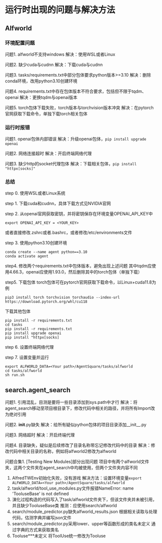 # 运行时出现的问题与解决方法

## Alfworld

### 环境配置问题

问题1. alfworld不支持windows
解决：使用WSL或者Linux

问题2. 缺少cuda与cudnn
解决：下载cuda与cudnn

问题3. tasks/requirements.txt中部分包体要求python版本>=3.10
解决：删除conda环境，改用python3.10创建环境

问题4. requirements.txt中存在包体版本不符合要求，包括但不限于tqdm、openai
解决：更换tqdm与openai版本

问题5. torch包体下载失败，torch版本与torchvision版本冲突
解决：在pytorch官网获取下载命令，单独下载torch相关包体

### 运行时报错

问题1. openai包体内部错误
解决：升级openai包体，`pip install upgrade openai`

问题2. 网络连接超时
解决：开启终端网络代理

问题3. 缺少http的socket代理包体
解决：下载相关包体，`pip install "httpx[socks]"`

### 总结

step 0. 使用WSL或者Linux系统

step 1. 下载cuda和cudnn，具体下载方式见NVIDIA官网

step 2. 从openai官网获取密钥，并将密钥保存在环境变量OPENAI_API_KEY中

```shell
export OPENAI_API_KEY = <YOUR_KEY>
```

或者直接修改.zshrc或者.bashrc，或者修改/etc/environments文件

step 3. 使用python3.10创建环境

```shell
conda create --name agent python==3.10
conda activate agent
```

step4. 修改两个requirements.txt中包体版本，避免出现上述问题
其中tqdm应使用4.66.3，openai应使用1.93.0，然后删除其中的torch包体（单独下载）

step5. 下载包体
torch包体可在pytorch官网获取下载命令，以Linux+cuda11.8为例

```shell
pip3 install torch torchvision torchaudio --index-url https://download.pytorch.org/whl/cu118
```

下载其他包体

```shell
pip install -r requirements.txt
cd tasks
pip install -r requirements.txt
pip install upgrade openai
pip install "httpx[socks]
```

step 6. 设置终端网络代理

step 7. 设置变量并运行

```shell
export ALFWORLD_DATA=<Your path>/AgentSquare/tasks/alfworld
cd tasks/alfworld
sh run.sh
```

## search.agent_search

问题1. 引用混乱，目测是要将一些目录添加到sys.path中才行
解决：将agent_search移动至项目根目录下，修改代码中相关的路径，并将所有Import改为绝对引用

问题2. __init__.py缺失
解决：给所有疑似python包体的项目目录添加__init__.py

问题3. 网络超时
解决：开启终端代理

问题4. 目录缺失，疑似是后续修改了目录名称带忘记修改代码中的目录
解决：修改代码中相关目录的名称，例如将alfworld2修改为alfworld

问题合集1. [Testing New Modules]部分出现问题
项目中有两个alfworld文件夹，这两个文件夹在agent_search中均被使用，但两个文件夹内容不同

1. AlfredTWEnv初始化失败，没有游戏
   解决方法：设置环境变量`export ALFWORLD_DATA=<Your path>/AgentSquare/tasks/alfworld`
2. task/alfworld/tool_use_modules.py文件报错NameError: name 'TooluseBase' is not defined
3. 演化过程构造的代码写入了task/alfworld文件夹下，但该文件夹并未被引用，并且缺少TooluseBase类
   推测：应使用search/alfworld
4. search/module_predictor.py缺失alfworld_results.json
   根据相关读取与处理代码，估测字典并编写json文件
5. search/module_predictor.py采用lower、upper等函数形成的类名未定义
   通过字典的方式来获取类名
6. Tooluse***未定义
   将ToolUse统一修改为Tooluse